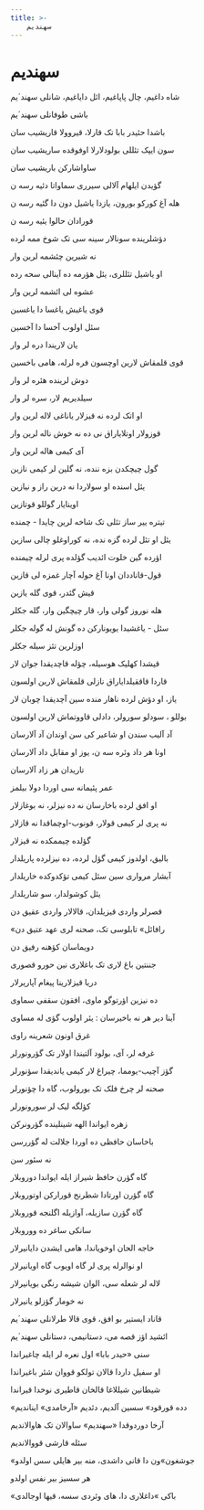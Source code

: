 ```yaml
---
title: >-
    سهندیم
---
```

# سهندیم

<div class="n" id="bn1"><p>شاه داغیم، چال پاپاغیم، ائل دایاغیم، شانلی سهند´یم</p></div>
<div class="n" id="bn2"><p>باشی طوفانلی سهند´یم</p></div>
<div class="n" id="bn3"><p>باشدا حئیدر بابا تک قارلا، قیروولا قاریشیب سان</p></div>
<div class="n" id="bn4"><p>سون ایپک تئللی بولودلارلا اوفوقده ساریشیب سان</p></div>
<div class="n" id="bn5"><p>ساواشارکن باریشیب سان</p></div>
<div class="n" id="bn6"><p>گؤیدن ایلهام آلالی سیرری سماواتا دئیه رسه ن</p></div>
<div class="n" id="bn7"><p>هله آغ کورکو بورون، یازدا یاشیل دون دا گئیه رسه ن</p></div>
<div class="n" id="bn8"><p>قورادان حالوا یئیه رسه ن</p></div>
<div class="n" id="bn9"><p>دؤشلرینده سونالار سینه سی تک شوخ ممه لرده</p></div>
<div class="n" id="bn10"><p>نه شیرین چئشمه لرین وار</p></div>
<div class="n" id="bn11"><p>او یاشیل تئللری، یئل هؤرمه ده آینالی سحه رده</p></div>
<div class="n" id="bn12"><p>عشوه لی ائشمه لرین وار</p></div>
<div class="n" id="bn13"><p>قوی یاغیش یاغسا دا یاغسین</p></div>
<div class="n" id="bn14"><p>سئل اولوب آخسا دا آخسین</p></div>
<div class="n" id="bn15"><p>یان لاریندا دره لر وار</p></div>
<div class="n" id="bn16"><p>قوی قلمقاش لارین اوچسون فره لرله، هامی باخسین</p></div>
<div class="n" id="bn17"><p>دوش لرینده هئره لر وار</p></div>
<div class="n" id="bn18"><p>سیلدیریم لار، سره لر وار</p></div>
<div class="n" id="bn19"><p>او اتک لرده نه قیزلار یاناغی لاله لرین وار</p></div>
<div class="n" id="bn20"><p>قوزولار اوتلایاراق نی ده نه خوش ناله لرین وار</p></div>
<div class="n" id="bn21"><p>آی کیمی هاله لرین وار</p></div>
<div class="n" id="bn22"><p>گول چیچکدن بزه ننده، نه گلین لر کیمی نازین</p></div>
<div class="n" id="bn23"><p>یئل اسنده او سولاردا نه درین راز و نیازین</p></div>
<div class="n" id="bn24"><p>اوینایار گوللو قوتازین</p></div>
<div class="n" id="bn25"><p>تیتره ییر ساز تئلی تک شاخه لرین چایدا - چمنده</p></div>
<div class="n" id="bn26"><p>یئل او تئل لرده گزه نده، نه کوراوغلو چالی سازین</p></div>
<div class="n" id="bn27"><p>اؤرده گین خلوت ائدیب گؤلده پری لرله چیمنده</p></div>
<div class="n" id="bn28"><p>قول-قاناددان اونا آغ حوله آچار غمزه لی قازین</p></div>
<div class="n" id="bn29"><p>قیش گئدر، قوی گله یازین</p></div>
<div class="n" id="bn30"><p>هله نوروز گولی وار، قار چیچگین وار، گله جکلر</p></div>
<div class="n" id="bn31"><p>سئل - یاغشیدا یویونارکن ده گونش له گوله جکلر</p></div>
<div class="n" id="bn32"><p>اوزلرین تئز سیله جکلر</p></div>
<div class="n" id="bn33"><p>قیشدا کهلیک هوسیله، چؤله قاچدیقدا جوان لار</p></div>
<div class="n" id="bn34"><p>قاردا قاققیلدایاراق نازلی قلمقاش لارین اولسون</p></div>
<div class="n" id="bn35"><p>یاز، او دؤش لرده ناهار منده سین آچدیقدا چوبان لار</p></div>
<div class="n" id="bn36"><p>بوللو ، سودلو سورولر، دادلی قاووتماش لارین اولسون</p></div>
<div class="n" id="bn37"><p>آد آلیب سندن او شاعیر کی سن اوندان آد آلارسان</p></div>
<div class="n" id="bn38"><p>اونا هر داد وئره سه ن، یوز او مقابل داد آلارسان</p></div>
<div class="n" id="bn39"><p>تاریدان هر زاد آلارسان</p></div>
<div class="n" id="bn40"><p>عمر پئیمانه سی اوردا دولا بیلمز</p></div>
<div class="n" id="bn41"><p>او افق لرده باخارسان نه ده نیزلر، نه بوغازلار</p></div>
<div class="n" id="bn42"><p>نه پری لر کیمی قولار، قونوب-اوچماقدا نه قازلار</p></div>
<div class="n" id="bn43"><p>گؤلده چیممکده نه قیزلار</p></div>
<div class="n" id="bn44"><p>بالیق، اولدوز کیمی گؤل لرده، ده نیزلرده پاریلدار</p></div>
<div class="n" id="bn45"><p>آبشار مرواری سین سئل کیمی تؤکدوکده خاریلدار</p></div>
<div class="n" id="bn46"><p>یئل کوشولدار، سو شاریلدار</p></div>
<div class="n" id="bn47"><p>قصرلر واردی قیزیلدان، قالالار واردی عقیق دن</p></div>
<div class="n" id="bn48"><p>«رافائل» تابلوسی تک، صحنه لری عهد عتیق دن</p></div>
<div class="n" id="bn49"><p>دویماسان کؤهنه رفیق دن</p></div>
<div class="n" id="bn50"><p>جننتین باغ لاری تک باغلاری نین حورو قصوری</p></div>
<div class="n" id="bn51"><p>دریا قیزلارینا پیغام آپاریرلار</p></div>
<div class="n" id="bn52"><p>ده نیزین اؤرتوگو ماوی، افقون سقفی سماوی</p></div>
<div class="n" id="bn53"><p>آینا دیر هر نه باخیرسان : یئر اولوب گؤی له مساوی</p></div>
<div class="n" id="bn54"><p>غرق اونون شعرینه راوی</p></div>
<div class="n" id="bn55"><p>غرفه لر، آی، بولود آلتیندا اولار تک گؤرونورلر</p></div>
<div class="n" id="bn56"><p>گؤز آچیب-یومما، چیراغ لار کیمی یاندیقدا سؤنورلر</p></div>
<div class="n" id="bn57"><p>صحنه لر چرخ فلک تک بورولوب، گاه دا چؤنورلر</p></div>
<div class="n" id="bn58"><p>کؤلگه لیک لر سورونورلر</p></div>
<div class="n" id="bn59"><p>زهره ایواندا الهه شینلینده گؤرونرکن</p></div>
<div class="n" id="bn60"><p>باخاسان حافظی ده اوردا جلالت له گؤررسن</p></div>
<div class="n" id="bn61"><p>نه سئور سن</p></div>
<div class="n" id="bn62"><p>گاه گؤرن حافظ شیراز ایله ایواندا دوروبلار</p></div>
<div class="n" id="bn63"><p>گاه گؤرن اورتادا شطرنج قورارکن اوتوروبلار</p></div>
<div class="n" id="bn64"><p>گاه گؤرن سازیله، آوازیله اگلنجه قوروبلار</p></div>
<div class="n" id="bn65"><p>سانکی ساغر ده ووروبلار</p></div>
<div class="n" id="bn66"><p>خاجه الحان اوخویاندا، هامی ایشدن دایانیرلار</p></div>
<div class="n" id="bn67"><p>او نوالرله پری لر گاه اویوب گاه اویانیرلار</p></div>
<div class="n" id="bn68"><p>لاله لر شعله سی، الوان شیشه رنگی بویانیرلار</p></div>
<div class="n" id="bn69"><p>نه خومار گؤزلو یانیرلار</p></div>
<div class="n" id="bn70"><p>قاناد ایستیر بو افق، قوی قالا طرلانلی سهند´یم</p></div>
<div class="n" id="bn71"><p>ائشید اؤز قصه می، دستانیمی، دستانلی سهند´یم</p></div>
<div class="n" id="bn72"><p>سنی «حیدر بابا» اول نعره لر ایله چاغیراندا</p></div>
<div class="n" id="bn73"><p>او سفیل داردا قالان تولکو قووان شئر باغیراندا</p></div>
<div class="n" id="bn74"><p>شیطانین شیللاغا قالخان قاطیری نوخدا قیراندا</p></div>
<div class="n" id="bn75"><p>«دده قورقود» سسین آلدیم، دئدیم «آرخامدی» ایناندیم</p></div>
<div class="n" id="bn76"><p>آرخا دوردوقدا «سهندیم» ساوالان تک هاوالاندیم</p></div>
<div class="n" id="bn77"><p>سئله قارشی قووالاندیم</p></div>
<div class="n" id="bn78"><p>«جوشغون»ون دا قانی داشدی، منه بیر هایلی سس اولدو</p></div>
<div class="n" id="bn79"><p>هر سسیز بیر نفس اولدو</p></div>
<div class="n" id="bn80"><p>«باکی »داغلاری دا، های وئردی سسه، قیها اوجالدی</p></div>
